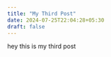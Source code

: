 ```yaml
---
title: "My Third Post"
date: 2024-07-25T22:04:28+05:30
draft: false
---
```


hey this is my third post
